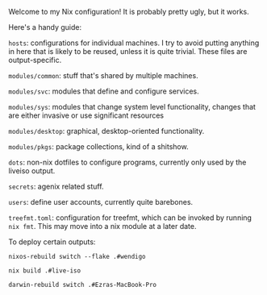 Welcome to my Nix configuration! It is probably pretty ugly, but it works.

Here's a handy guide:

`hosts`: configurations for individual machines. I try to avoid putting anything in here that is likely to be reused, unless it is quite trivial. These files are output-specific.

`modules/common`: stuff that's shared by multiple machines.

`modules/svc`: modules that define and configure services.

`modules/sys`: modules that change system level functionality, changes that are either invasive or use significant resources

`modules/desktop`: graphical, desktop-oriented functionality.

`modules/pkgs`: package collections, kind of a shitshow.

`dots`: non-nix dotfiles to configure programs, currently only used by the liveiso output.

`secrets`: agenix related stuff.

`users`: define user accounts, currently quite barebones.

`treefmt.toml`: configuration for treefmt, which can be invoked by running `nix fmt`. This may move into a nix module at a later date.

To deploy certain outputs:

`nixos-rebuild switch --flake .#wendigo`

`nix build .#live-iso`

`darwin-rebuild switch .#Ezras-MacBook-Pro`
